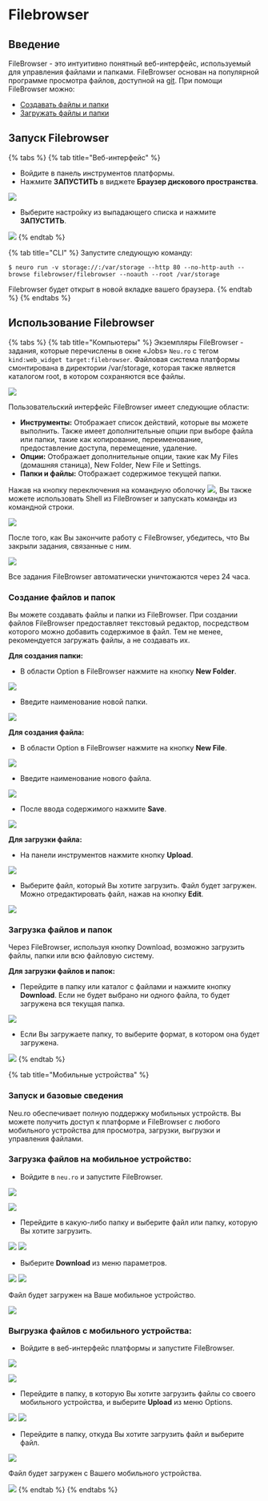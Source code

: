 # Filebrowser

## Введение

FileBrowser - это интуитивно понятный веб-интерфейс, используемый для управления файлами и папками. FileBrowser основан на популярной программе просмотра файлов, доступной на [git](https://github.com/filebrowser/filebrowser). При помощи FileBrowser можно:

* [Создавать файлы и папки](filebrowser.md#creating-files-and-folders)
* [Загружать файлы и папки](filebrowser.md#downloading-files-and-folders)

## Запуск Filebrowser

{% tabs %}
{% tab title="Веб-интерфейс" %}
* Войдите в панель инструментов платформы.
* Нажмите **ЗАПУСТИТЬ** в виджете **Браузер дискового пространства**.

![](<../../.gitbook/assets/зображення (1).png>)

* Выберите настройку из выпадающего списка и нажмите **ЗАПУСТИТЬ**.

![](<../../.gitbook/assets/зображення (18).png>)
{% endtab %}

{% tab title="CLI" %}
Запустите следующую команду:

```
$ neuro run -v storage://:/var/storage --http 80 --no-http-auth --browse filebrowser/filebrowser --noauth --root /var/storage
```

Filebrowser будет открыт в новой вкладке вашего браузера.
{% endtab %}
{% endtabs %}

## Использование Filebrowser

{% tabs %}
{% tab title="Компьютеры" %}
Экземпляры FileBrowser - задания, которые перечислены в окне «Jobs» `Neu.ro` с тегом `kind:web_widget target:filebrowser`. Файловая система платформы смонтирована в директории /var/storage, которая также является каталогом root, в котором сохраняются все файлы.

![](<../../.gitbook/assets/image (31).png>)

Пользовательский интерфейс FileBrowser имеет следующие области:

* **Инструменты:** Отображает список действий, которые вы можете выполнить. Также имеет дополнительные опции при выборе файла или папки, такие как копирование, переименование, предоставление доступа, перемещение, удаление.
* **Опции:** Отображает дополнительные опции, такие как My Files (домашняя станица), New Folder, New File и Settings.
* **Папки и файлы:** Отображает содержимое текущей папки.

Нажав на кнопку переключения на командную оболочку ![](../../.gitbook/assets/FB\_Toggle.jpg), Вы также можете использовать Shell из FileBrowser и запускать команды из командной строки.

![](../../.gitbook/assets/FB\_Shell.jpg)

После того, как Вы закончите работу с FileBrowser, убедитесь, что Вы закрыли задания, связанные с ним.

![](<../../.gitbook/assets/image (21).png>)

Все задания FileBrowser автоматически уничтожаются через 24 часа.

### Создание файлов и папок

Вы можете создавать файлы и папки из FileBrowser. При создании файлов FileBrowser предоставляет текстовый редактор, посредством которого можно добавить содержимое в файл. Тем не менее, рекомендуется загружать файлы, а не создавать их.

**Для создания папки:**

* В области Option в FileBrowser нажмите на кнопку **New Folder**.&#x20;

![](../../.gitbook/assets/FB\_NewFolder.jpg)

* Введите наименование новой папки.

&#x20;

![](../../.gitbook/assets/FB\_NewDirectory.jpg)

**Для создания файла:**

* В области Option в FileBrowser нажмите на кнопку **New File**.&#x20;

![](../../.gitbook/assets/FB\_NewFile.jpg)

* Введите наименование нового файла.

&#x20;&#x20;

![](../../.gitbook/assets/FB\_NewFileName.jpg)

* После ввода содержимого нажмите **Save**.

&#x20;

![](../../.gitbook/assets/FB\_NewFile\_Save.JPG)

**Для загрузки файла:**

* На панели инструментов нажмите кнопку **Upload**.&#x20;

![](../../.gitbook/assets/FB\_UploadButton.jpg)

* Выберите файл, который Вы хотите загрузить. Файл будет загружен. Можно отредактировать файл, нажав на кнопку **Edit**.&#x20;

![](../../.gitbook/assets/FB\_UpFile.JPG)

### Загрузка файлов и папок

Через FileBrowser, используя кнопку Download, возможно загрузить файлы, папки или всю файловую систему.

**Для загрузки файлов и папок:**

* Перейдите в папку или каталог с файлами и нажмите кнопку **Download**. Если не будет выбрано ни одного файла, то будет загружена вся текущая папка.

![](../../.gitbook/assets/FB\_Download.jpg)&#x20;

* Если Вы загружаете папку, то выберите формат, в котором она будет загружена.&#x20;

![](../../.gitbook/assets/FB\_DownFormat.jpg)
{% endtab %}

{% tab title="Мобильные устройства" %}
### Запуск и базовые сведения

Neu.ro обеспечивает полную поддержку мобильных устройств. Вы можете получить доступ к платформе и FileBrowser с любого мобильного устройства для просмотра, загрузки, выгрузки и управления файлами.

### **Загрузка файлов на мобильное устройство:**

* Войдите в `neu.ro` и запустите FileBrowser.

![](<../../.gitbook/assets/image (226).png>)

&#x20;![](<../../.gitbook/assets/FBM\_FileBrowser (1) (1).jpg>)

* Перейдите в какую-либо папку и выберите файл или папку, которую Вы хотите загрузить.

![](../../.gitbook/assets/FBM\_Folder.jpg) ![](../../.gitbook/assets/FBM\_Down\_Select\_1.jpg)

* Выберите **Download** из меню параметров.

![](../../.gitbook/assets/FBM\_Down\_Select.jpg) ![](<../../.gitbook/assets/FBM\_DownloadDone (1) (1).jpg>)

Файл будет загружен на Ваше мобильное устройство.

![](<../../.gitbook/assets/FBM\_DownloadDone (1).jpg>)

### **Выгрузка файлов с мобильного устройства:**

* Войдите в веб-интерфейс платформы и запустите FileBrowser.

![](<../../.gitbook/assets/image (227).png>)

&#x20;![](../../.gitbook/assets/FBM\_FileBrowser.jpg)

* Перейдите в папку, в которую Вы хотите загрузить файлы со своего мобильного устройства, и выберите **Upload** из меню Options.

![](../../.gitbook/assets/FBM\_Up\_Folder.jpg) ![](../../.gitbook/assets/FBM\_UploadButton.jpg)

* Перейдите в папку, откуда Вы хотите загрузить файл и выберите файл.

![](../../.gitbook/assets/FBM\_UploadFileFolder.jpg)

Файл будет загружен с Вашего мобильного устройства.

![](../../.gitbook/assets/FBM\_FileUploaded.jpg)
{% endtab %}
{% endtabs %}

